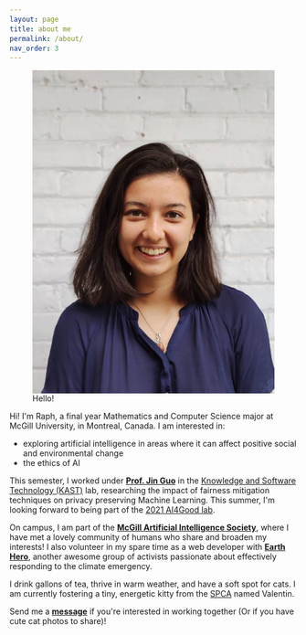 ```yaml
---
layout: page
title: about me
permalink: /about/
nav_order: 3
---
```

<figure>
<img id="about-img" align="left" src="/assets/img/241045937_1632005043858284_5118930862563598794_n (1).jpg" alt="Picture of me on Mont Royal">
<figcaption>Hello!</figcaption>
</figure>


Hi! I'm Raph, a final year Mathematics and Computer Science major at McGill University, in Montreal, Canada.
I am interested in:
- exploring artificial intelligence in areas where it can affect positive social and environmental change
- the ethics of AI  <br>

This semester, I worked under **[Prof. Jin Guo](http://jguo-web.com/)** in the [Knowledge and Software Technology (KAST)](http://jguo-web.com/lab.html) lab, researching the impact of fairness mitigation techniques on privacy preserving Machine Learning. This summer, I'm looking forward to being part of the [2021 AI4Good lab](https://www.ai4goodlab.com/).

On campus, I am part of the **[McGill Artificial Intelligence Society](http://mcgillai.com)**, where I have met a lovely community of humans who share and broaden my interests! I also volunteer in my spare time as a web developer with **[Earth Hero](https://www.earthhero.org)**, another awesome group of activists passionate about effectively responding to the climate emergency.  

I drink gallons of tea, thrive in warm weather, and have a soft spot for cats. I am currently fostering a tiny, energetic kitty from the [SPCA](https://www.spca.com/en/) named Valentin.

Send me a **[message](mailto:raphaelletseng@gmail.com)** if you're interested in working together (Or if you have cute cat photos to share)!

<link rel="stylesheet" href="../assets/css/index.css">
